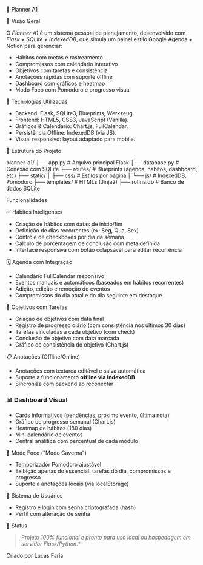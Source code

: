 🧠 Planner A1


🔎 Visão Geral

O *Planner A1* é um sistema pessoal de planejamento, desenvolvido com *Flask + SQLite + IndexedDB*, que simula um painel estilo Google Agenda + Notion para gerenciar:

* Hábitos com metas e rastreamento
* Compromissos com calendário interativo
* Objetivos com tarefas e consistência
* Anotações rápidas com suporte offline
* Dashboard com gráficos e heatmap
* Modo Foco com Pomodoro e progresso visual



🧰 Tecnologias Utilizadas

- Backend: Flask, SQLite3, Blueprints, Werkzeug.
- Frontend: HTML5, CSS3, JavaScript (Vanilla).
- Gráficos & Calendário: Chart.js, FullCalendar.
- Persistência Offline: IndexedDB (via JS).
- Visual responsivo: layout adaptado para mobile.


📂 Estrutura do Projeto

planner-a1/
├── app.py                  # Arquivo principal Flask
├── database.py             # Conexão com SQLite
├── routes/                 # Blueprints (agenda, habitos, dashboard, etc)
├── static/
│   ├── css/                # Estilos por página
│   └── js/                 # IndexedDB, Pomodoro
├── templates/              # HTMLs (Jinja2)
├── rotina.db               # Banco de dados SQLite


Funcionalidades

✅ Hábitos Inteligentes

* Criação de hábitos com datas de início/fim
* Definição de dias recorrentes (ex: Seg, Qua, Sex)
* Controle de checkboxes por dia da semana
* Cálculo de porcentagem de conclusão com meta definida
* Interface responsiva com botão colapsável para editar recorrência

🗓️ Agenda com Integração

* Calendário FullCalendar responsivo
* Eventos manuais e automáticos (baseados em hábitos recorrentes)
* Adição, edição e remoção de eventos
* Compromissos do dia atual e do dia seguinte em destaque

🎯 Objetivos com Tarefas

* Criação de objetivos com data final
* Registro de progresso diário (com consistência nos últimos 30 dias)
* Tarefas vinculadas a cada objetivo (com check)
* Conclusão de objetivo com data marcada
* Gráfico de consistência do objetivo (Chart.js)

📋 Anotações (Offline/Online)

* Anotações com textarea editável e salva automática
* Suporte a funcionamento **offline via IndexedDB**
* Sincroniza com backend ao reconectar

### 📊 Dashboard Visual

* Cards informativos (pendências, próximo evento, última nota)
* Gráfico de progresso semanal (Chart.js)
* Heatmap de hábitos (180 dias)
* Mini calendário de eventos
* Central analítica com percentual de cada módulo

🐺 Modo Foco ("Modo Caverna")

* Temporizador Pomodoro ajustável
* Exibição apenas do essencial: tarefas do dia, compromissos e progresso
* Suporte a anotações locais (via localStorage)

🔐 Sistema de Usuários

* Registro e login com senha criptografada (hash)
* Perfil com alteração de senha


📌 Status

> Projeto *100% funcional e pronto para uso local ou hospedagem em servidor Flask/Python.**


Criado por Lucas Faria
